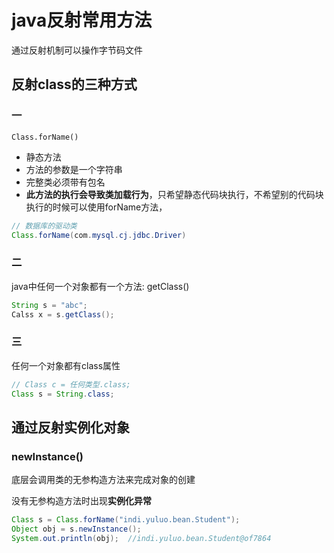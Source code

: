 # java反射常用方法

通过反射机制可以操作字节码文件

## 反射class的三种方式

### 一

`Class.forName()`

- 静态方法
- 方法的参数是一个字符串
- 完整类必须带有包名
- **此方法的执行会导致类加载行为**，只希望静态代码块执行，不希望别的代码块执行的时候可以使用forName方法，

```java
// 数据库的驱动类 
Class.forName(com.mysql.cj.jdbc.Driver)
```

### 二

java中任何一个对象都有一个方法: getClass()

```java
String s = "abc";
Calss x = s.getClass();
```

### 三

任何一个对象都有class属性

```java
// Class c = 任何类型.class;
Class s = String.class;
```



## 通过反射实例化对象

### newInstance()

底层会调用类的无参构造方法来完成对象的创建

没有无参构造方法时出现**实例化异常**

```java
Class s = Class.forName("indi.yuluo.bean.Student");
Object obj = s.newInstance();
System.out.println(obj);  //indi.yuluo.bean.Student@of7864
```





